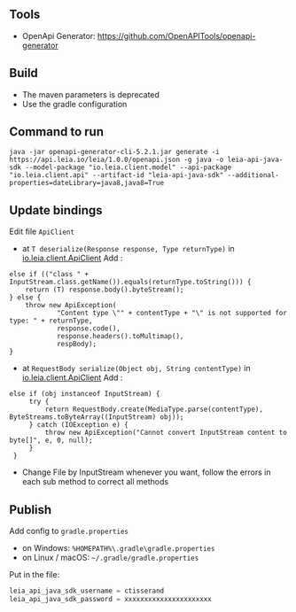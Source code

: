 ## Tools
- OpenApi Generator: https://github.com/OpenAPITools/openapi-generator

## Build
- The maven parameters is deprecated
- Use the gradle configuration

## Command to run
```shell
java -jar openapi-generator-cli-5.2.1.jar generate -i https://api.leia.io/leia/1.0.0/openapi.json -g java -o leia-api-java-sdk --model-package "io.leia.client.model" --api-package "io.leia.client.api" --artifact-id "leia-api-java-sdk" --additional-properties=dateLibrary=java8,java8=True
```

## Update bindings

Edit file `ApiClient`
- at `T deserialize(Response response, Type returnType)` in [io.leia.client.ApiClient](src/main/java/io/leia/client/ApiClient.java) Add :
```
else if (("class " + InputStream.class.getName()).equals(returnType.toString())) {
    return (T) response.body().byteStream();
} else {
    throw new ApiException(
            "Content type \"" + contentType + "\" is not supported for type: " + returnType,
            response.code(),
            response.headers().toMultimap(),
            respBody);
}
```
- at `RequestBody serialize(Object obj, String contentType)` in [io.leia.client.ApiClient](src/main/java/io/leia/client/ApiClient.java) Add :
``` 
else if (obj instanceof InputStream) {
     try {
         return RequestBody.create(MediaType.parse(contentType), ByteStreams.toByteArray((InputStream) obj));
     } catch (IOException e) {
         throw new ApiException("Cannot convert InputStream content to byte[]", e, 0, null);
     }
 }
```
- Change File by InputStream whenever you want, follow the errors in each sub method to correct all methods

## Publish
Add config to `gradle.properties`
- on Windows: `%HOMEPATH%\.gradle\gradle.properties`
- on Linux / macOS: `~/.gradle/gradle.properties`

Put in the file:
```groovy
leia_api_java_sdk_username = ctisserand
leia_api_java_sdk_password = xxxxxxxxxxxxxxxxxxxxxx
```